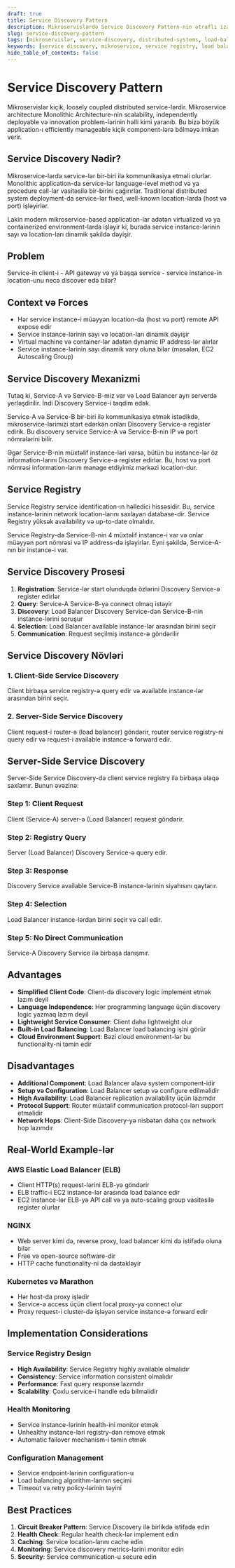```yaml
---
draft: true
title: Service Discovery Pattern
description: Mikroservislardə Service Discovery Pattern-nin ətraflı izahı və tətbiqi
slug: service-discovery-pattern
tags: [mikroservislər, service-discovery, distributed-systems, load-balancing]
keywords: [service discovery, mikroservice, service registry, load balancer]
hide_table_of_contents: false
---
```


# Service Discovery Pattern


Mikroservislər kiçik, loosely coupled distributed service-lərdir. Mikroservice architecture Monolithic Architecture-nin scalability, independently deployable və innovation problem-lərinin həlli kimi yaranıb. Bu bizə böyük application-ı efficiently manageable kiçik component-lərə bölməyə imkan verir.

## Service Discovery Nədir?

Mikroservice-lərdə service-lər bir-biri ilə kommunikasiya etməli olurlar. Monolithic application-da service-lər language-level method və ya procedure call-lar vasitəsilə bir-birini çağırırlar. Traditional distributed system deployment-da service-lər fixed, well-known location-larda (host və port) işləyirlər.

Lakin modern mikroservice-based application-lar adətən virtualized və ya containerized environment-larda işləyir ki, burada service instance-lərinin sayı və location-ları dinamik şəkildə dəyişir.

## Problem

Service-in client-i - API gateway və ya başqa service - service instance-in location-unu necə discover edə bilər?

## Context və Forces

- Hər service instance-i müəyyən location-da (host və port) remote API expose edir
- Service instance-lərinin sayı və location-ları dinamik dəyişir
- Virtual machine və container-lər adətən dynamic IP address-lər alırlar
- Service instance-lərinin sayı dinamik vary oluna bilər (məsələn, EC2 Autoscaling Group)

## Service Discovery Mexanizmi

Tutaq ki, Service-A və Service-B-miz var və Load Balancer ayrı serverdə yerləşdirilir. İndi Discovery Service-i təqdim edək.

Service-A və Service-B bir-biri ilə kommunikasiya etmək istədikdə, mikroservice-lərimizi start edərkən onları Discovery Service-ə register edirik. Bu discovery service Service-A və Service-B-nin IP və port nömrələrini bilir.

Əgər Service-B-nin müxtəlif instance-ləri varsa, bütün bu instance-lər öz information-larını Discovery Service-ə register edirlər. Bu, host və port nömrəsi information-larını manage etdiyimiz mərkəzi location-dur.

## Service Registry

Service Registry service identification-ın həlledici hissəsidir. Bu, service instance-lərinin network location-larını saxlayan database-dir. Service Registry yüksək availability və up-to-date olmalıdır.

Service Registry-də Service-B-nin 4 müxtəlif instance-i var və onlar müəyyən port nömrəsi və IP address-də işləyirlər. Eyni şəkildə, Service-A-nın bir instance-i var.

## Service Discovery Prosesi

1. **Registration**: Service-lər start olunduqda özlərini Discovery Service-ə register edirlər
2. **Query**: Service-A Service-B-yə connect olmaq istəyir
3. **Discovery**: Load Balancer Discovery Service-dən Service-B-nin instance-lərini soruşur
4. **Selection**: Load Balancer available instance-lər arasından birini seçir
5. **Communication**: Request seçilmiş instance-ə göndərilir

## Service Discovery Növləri

### 1. Client-Side Service Discovery
Client birbaşa service registry-ə query edir və available instance-lər arasından birini seçir.

### 2. Server-Side Service Discovery
Client request-i router-ə (load balancer) göndərir, router service registry-ni query edir və request-i available instance-ə forward edir.

## Server-Side Service Discovery

Server-Side Service Discovery-də client service registry ilə birbaşa əlaqə saxlamır. Bunun əvəzinə:

### Step 1: Client Request
Client (Service-A) server-ə (Load Balancer) request göndərir.

### Step 2: Registry Query
Server (Load Balancer) Discovery Service-ə query edir.

### Step 3: Response
Discovery Service available Service-B instance-lərinin siyahısını qaytarır.

### Step 4: Selection
Load Balancer instance-lərdan birini seçir və call edir.

### Step 5: No Direct Communication
Service-A Discovery Service ilə birbaşa danışmır.

## Advantages

- **Simplified Client Code**: Client-də discovery logic implement etmək lazım deyil
- **Language Independence**: Hər programming language üçün discovery logic yazmaq lazım deyil
- **Lightweight Service Consumer**: Client daha lightweight olur
- **Built-in Load Balancing**: Load Balancer load balancing işini görür
- **Cloud Environment Support**: Bəzi cloud environment-lər bu functionality-ni təmin edir

## Disadvantages

- **Additional Component**: Load Balancer əlavə system component-idir
- **Setup və Configuration**: Load Balancer setup və configure edilməlidir
- **High Availability**: Load Balancer replication availability üçün lazımdır
- **Protocol Support**: Router müxtəlif communication protocol-lərı support etməlidir
- **Network Hops**: Client-Side Discovery-yə nisbətən daha çox network hop lazımdır

## Real-World Example-lər

### AWS Elastic Load Balancer (ELB)
- Client HTTP(s) request-lərini ELB-yə göndərir
- ELB traffic-i EC2 instance-lər arasında load balance edir
- EC2 instance-lər ELB-yə API call və ya auto-scaling group vasitəsilə register olurlar

### NGINX
- Web server kimi də, reverse proxy, load balancer kimi də istifadə oluna bilər
- Free və open-source software-dir
- HTTP cache functionality-ni də dəstəkləyir

### Kubernetes və Marathon
- Hər host-da proxy işlədir
- Service-ə access üçün client local proxy-yə connect olur
- Proxy request-i cluster-də işləyən service instance-ə forward edir

## Implementation Considerations

### Service Registry Design
- **High Availability**: Service Registry highly available olmalıdır
- **Consistency**: Service information consistent olmalıdır
- **Performance**: Fast query response lazımdır
- **Scalability**: Çoxlu service-i handle edə bilməlidir

### Health Monitoring
- Service instance-lərinin health-ini monitor etmək
- Unhealthy instance-ləri registry-dən remove etmək
- Automatic failover mechanism-i təmin etmək

### Configuration Management
- Service endpoint-lərinin configuration-u
- Load balancing algorithm-larının seçimi
- Timeout və retry policy-lərinin təyini

## Best Practices

1. **Circuit Breaker Pattern**: Service Discovery ilə birlikdə istifadə edin
2. **Health Check**: Regular health check-lər implement edin
3. **Caching**: Service location-larını cache edin
4. **Monitoring**: Service discovery metrics-lərini monitor edin
5. **Security**: Service communication-u secure edin

